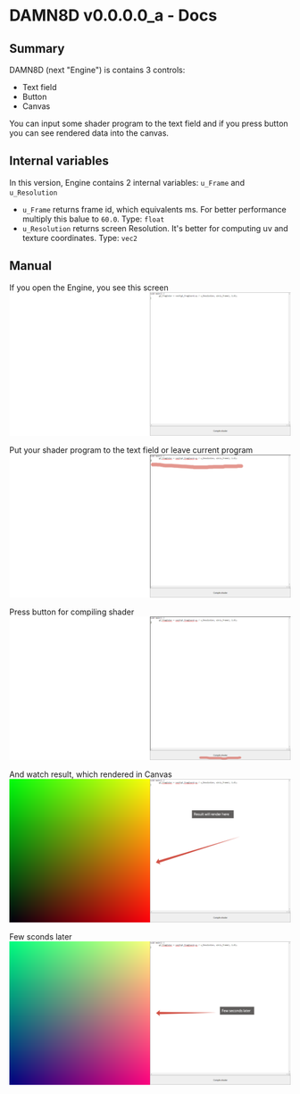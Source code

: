 # DAMN8D v0.0.0.0_a - Docs

## Summary

DAMN8D (next "Engine") is contains 3 controls:

* Text field
* Button
* Canvas

You can input some shader program to the text field and if you press button you can see rendered data into the canvas.

## Internal variables

In this version, Engine contains 2 internal variables: `u_Frame` and `u_Resolution`

* `u_Frame` returns frame id, which equivalents ms. For better performance multiply this balue to `60.0`.
  Type: `float`
* `u_Resolution` returns screen Resolution. It's better for computing uv and texture coordinates.
  Type: `vec2`

## Manual

If you open the Engine, you see this screen
![Initial screen](initial_screen.png)

Put your shader program to the text field or leave current program
![Shader program in text field](shader_program_in_text_field.png)

Press button for compiling shader
![Compile shader here](compile_shader_here.png)

And watch result, which rendered in Canvas
![And watch result here](and_watch_result_here.png)

Few sconds later
![Few seconds later](few_seconds_later.png)
